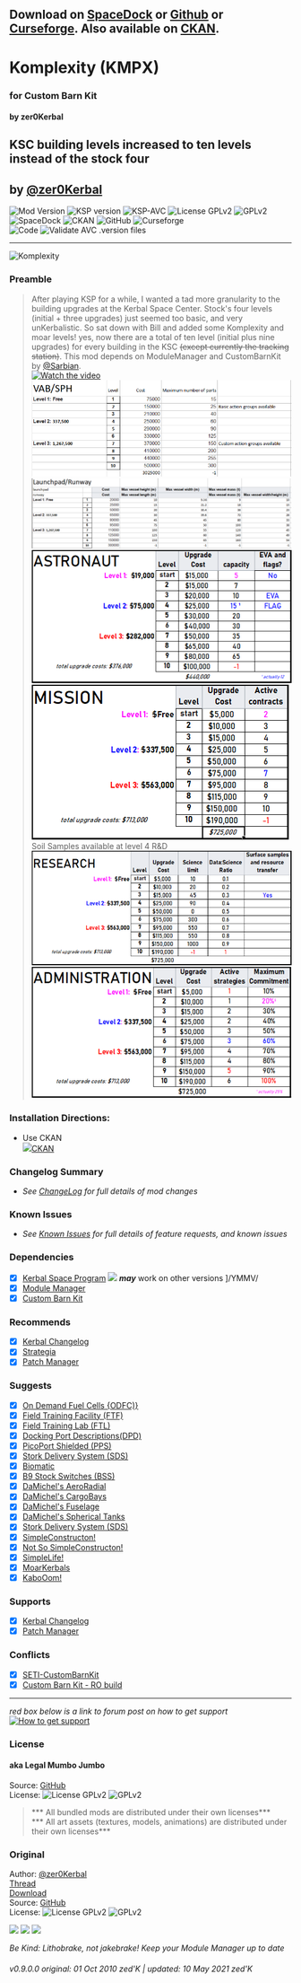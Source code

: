 <!-- Readme.md v1.1.6.0
Komplexity ()
created: 01 Oct 18
updated: 22 May 2021 -->

## Download on [SpaceDock][MOD:spacedock] or [Github][MOD:github] or [Curseforge][MOD:curseforge]. Also available on [CKAN][MOD:ckan].  

# Komplexity (KMPX)  
### for Custom Barn Kit  
#### by zer0Kerbal
## KSC building levels increased to ten levels instead of the stock four
## by [@zer0Kerbal][LINK:zer0kerbal]  
![Mod Version][shield:mod:latest] 
![KSP version][shield:ksp] ![KSP-AVC][shield:kspavc] ![License GPLv2][shield:license] ![][LOGO:gplv2]   
![SpaceDock][shield:spacedock] ![CKAN][shield:ckan] ![GitHub][shield:github] ![Curseforge][shield:curseforge]  
![Code][shield:code] ![Validate AVC .version files][shield:avcvalid]  
***
![Komplexity][IMG:hero:0]
### Preamble 
> After playing KSP for a while, I wanted a tad more granularity to the building upgrades at the Kerbal Space Center. Stock's four levels (initial + three upgrades) just seemed too basic, and very unKerbalistic. So sat down with Bill and added some Komplexity and moar levels! yes, now there are a total of ten level (initial plus nine upgrades) for every building in the KSC ~~(except currently the tracking station)~~. This mod depends on ModuleManager and CustomBarnKit by [@Sarbian][LINK:sarbian].  
[![Watch the video](https://img.youtube.com/vi/erhEQpBZGas/default.jpg)](https://youtu.be/erhEQpBZGas)  
![](graphics/VABSPH.png)  
![](graphics/LaunchpadRunway.png)  
![](graphics/Astronaut.png)  
![](graphics/Mission.png)  
Soil Samples available at level 4 R&D  
![](graphics/Research.png)  
![](graphics/Administration.png)  

### Installation Directions:
- Use CKAN  
![][image:ckan][CKAN][MOD:ckan]
### Changelog Summary
- *See [ChangeLog][MOD:changelog] for full details of mod changes*
### Known Issues
- *See [Known Issues][MOD:issues] for full details of feature requests, and known issues*
### Dependencies
- [x]  [Kerbal Space Program][KSP:website] [![][shield:ksp]][KSP:website] ***may*** work on other versions ]/YMMV/
 - [x]  [Module Manager][thread:mm]  
 - [x]  [Custom Barn Kit][thread:CBK]  
### Recommends  
- [x]  [Kerbal Changelog][thread:kcl]  
- [x]  [Strategia][thread:stra]  
- [x]  [Patch Manager][thread:pmx]    
### Suggests
- [x]  [On Demand Fuel Cells {ODFC)}][thread:ODFC]  
- [x]  [Field Training Facility (FTF)][thread:FTF]  
- [x]  [Field Training Lab (FTL)][thread:FTL]  
- [x]  [Docking Port Descriptions(DPD)][thread:DPD]  
- [x]  [PicoPort Shielded (PPS)][thread:PPS]  
- [x]  [Stork Delivery System (SDS)][thread:SDS]
- [x]  [Biomatic][thread:BIO]
- [x]  [B9 Stock Switches (BSS)]() 
- [x]  [DaMichel's AeroRadial][thread:DAR]  
- [x]  [DaMichel's CargoBays][thread:DCB]  
- [x]  [DaMichel's Fuselage][thread:DMF]  
- [x]  [DaMichel's Spherical Tanks][thread:DST]  
- [x]  [Stork Delivery System (SDS)][thread:SDS]  
- [x]  [SimpleConstructon!][thread:SC!]  
- [x]  [Not So SimpleConstructon!][thread:NSSC]   
- [x]  [SimpleLife!][thread:SL!]  
- [x]  [MoarKerbals][thread:MK]  
- [x]  [KaboOom!][thread:BOOM]    
### Supports
- [x]  [Kerbal Changelog][thread:kcl]  
- [x]  [Patch Manager][thread:pmx]    
### Conflicts
- [x]  [SETI-CustomBarnKit][thread:cbkseti]  
- [x]  [Custom Barn Kit - RO build][thread:cbkro]  
***  
*red box below is a link to forum post on how to get support*  
[![How to get support][image:get-support]][thread:getsupport]

### License
#### aka Legal Mumbo Jumbo
Source: [GitHub][MOD:github:repo]  
License: ![License GPLv2][shield:license] ![][LOGO:gplv2]	
> *** All bundled mods are distributed under their own licenses***  
> *** All art assets (textures, models, animations) are distributed under their own licenses***   
### Original
Author: [@zer0Kerbal][LINK:zer0kerbal]   
[Thread][MOD:original:thread]  
[Download][MOD:original:download]  
Source: [GitHub][MOD:original:source]  
License: ![License GPLv2][shield:license:original] ![][LOGO:gplv2] 

<!-- graphical links to downloads -->
[![][image:github]][MOD:github] [![][image:spacedock]][MOD:spacedock] [![][image:curseforge]][MOD:curseforge]  

*Be Kind: Lithobrake, not jakebrake! Keep your Module Manager up to date*

###### v0.9.0.0 original: 01 Oct 2010 zed'K | updated: 10 May 2021 zed'K

[MOD:license]:	  https://github.com/zer0Kerbal/Komplexity/blob/master/LICENSE
[MOD:contributing]: https://github.com/zer0Kerbal/Komplexity/blob/master/.github/CONTRIBUTING.md
[MOD:wiki]:		 https://github.com/zer0Kerbal/Komplexity/
[MOD:issues]:	   https://github.com/zer0Kerbal/Komplexity/issues
[MOD:known]:		https://github.com/zer0Kerbal/Komplexity/wiki/Known-Issues
[MOD:forum]:		https://forum.kerbalspaceprogram.com/index.php?/topic/192456-*
[MOD:github:repo]:  https://github.com/zer0Kerbal/Komplexity/
[MOD:changelog]:	https://github.com/zer0Kerbal/Komplexity/Changelog.cfg
[KSP:website]:	  https://kerbalspaceprogram.com/ "Kerbal Space Program"  

<!--- original mod stuff -->
[MOD:original:source]:	 https://github.com/dboi88/CSI-Cargo-Freighter
[MOD:original:thread]:	 https://forum.kerbalspaceprogram.com/index.php?/topic/159615-*
[MOD:original:download]:   https://spacedock.info/mod/1332/
[shield:license:original]: https://img.shields.io/endpoint?url=https://raw.githubusercontent.com/zer0Kerbal/Komplexity/master/json/license.json "GPLv2"

<!--- license logo urls -->
[LOGO:gplv2]: https://i.postimg.cc/9FrwMgK6/GPL-17x17.png "GPLv2"  
[MOD:original:license:shield]:   https://i.postimg.cc/9FrwMgK6/GPL-17x17.png "GPLv2"   

[MOD:ckan]:	  https://forum.kerbalspaceprogram.com/index.php?/topic/90246-* "CKAN"  
[MOD:github]:	https://github.com/zer0Kerbal/Komplexity/releases/latest "GitHub"  
[MOD:spacedock]: https://spacedock.info/mod/1332 "SpaceDock"  
[MOD:curseforge]: https://www.curseforge.com/kerbal/ksp-mods/Komplexity "CurseForge"  

[image:github]:	 https://i.imgur.com/RE4Ppr9.png
[image:spacedock]:  https://i.imgur.com/m0a7tn2.png
[image:curseforge]: https://i.postimg.cc/RZNyB5vP/Download-On-Curse.png
[image:get-support]:	https://i.postimg.cc/vHP6zmrw/image.png

[image:ckan]:  https://i.postimg.cc/x8XSVg4R/sj507JC.png

[mage:github-sm]:	  https://i.postimg.cc/1XXy5yfD/github.png
[image:spacedock-sm]:  https://i.postimg.cc/DZ22Hrhj/spacedock.png
[image:curseforge-sm]: https://i.postimg.cc/ZRVTSWKT/UVVt0OP.png
  
[shield:mod:latest]: https://img.shields.io/github/v/release/zer0Kerbal/Komplexity?include_prereleases?style=plastic
[shield:mod]: https://img.shields.io/endpoint?url=https://raw.githubusercontent.com/zer0Kerbal/Komplexity/master/json/mod.json
[shield:ksp]: https://img.shields.io/endpoint?url=https://raw.githubusercontent.com/zer0Kerbal/Komplexity/master/json/ksp.json
[shield:license]: https://img.shields.io/endpoint?url=https://raw.githubusercontent.com/zer0Kerbal/Komplexity/master/json/license.json
[shield:code]: https://img.shields.io/endpoint?url=https://raw.githubusercontent.com/zer0Kerbal/Komplexity/master/json/code.json
[shield:kspavc]:	 https://img.shields.io/badge/KSP-AVC--supported-brightgreen.svg?style=plastic
[shield:spacedock]:  https://img.shields.io/badge/SpaceDock-listed-blue.svg?style=plastic
[shield:ckan]:	   https://img.shields.io/badge/CKAN-Indexed-blue.svg?style=plastic
[shield:github]:	 https://img.shields.io/badge/Github-Indexed-blue.svg?style=plastic&logo=github
[shield:curseforge]: https://img.shields.io/badge/CurseForge-listed-blue.svg?style=plastic
[shield:avcvalid]:	https://github.com/zer0Kerbal/Komplexity/actions/workflows/AVC-VersionFileValidator.yml/badge.svg?branch=main (https://github.com/zer0Kerbal/Komplexity/actions/workflows/AVC-VersionFileValidator.yml)  

<!-- zer0Kerbal mods -->
[thread:ODFC]: https://forum.kerbalspaceprogram.com/index.php?/topic/187625-* "On Demand Fuel Cells"  
[thread:FTF]:  https://forum.kerbalspaceprogram.com/index.php?/topic/188841-* "Field Training Facility"  
[thread:FTL]:  https://forum.kerbalspaceprogram.com/index.php?/topic/188841-* "Field Training Lab"  
[thread:DPD]:  https://forum.kerbalspaceprogram.com/index.php?/topic/192184-* "Docking Port Descriptions"
[thread:PPS]:  https://forum.kerbalspaceprogram.com/index.php?/topic/192187-* "Shielded PicoPort"  
[thread:DST]:  https://forum.kerbalspaceprogram.com/index.php?/topic/191719-* "DaMichel's Spherical Tanks"  
[thread:DMF]:  https://forum.kerbalspaceprogram.com/index.php?/topic/191719-* "DaMichel's Fuselage"  
[thread:DAR]:  https://forum.kerbalspaceprogram.com/index.php?/topic/191719-* "DaMichel's AeroRadial"  
[thread:DCB]:  https://forum.kerbalspaceprogram.com/index.php?/topic/191719-* "DaMichel's CargoBays"  
[thread:SDS]:  https://forum.kerbalspaceprogram.com/index.php?/topic/191719-* "Stork Delivery System (SDS)"	
[thread:BIO]:  https://forum.kerbalspaceprogram.com/index.php?/topic/191426-* "Biomatic"  
[thread:B9S]:  https://forum.kerbalspaceprogram.com/index.php?/topic/190870-* "B9 Stock Patches"   
[thread:KGX]:  https://forum.kerbalspaceprogram.com/index.php?/topic/192696-* "KerGuise Experimental Engineering"  
[thread:SC!]:  https://forum.kerbalspaceprogram.com/index.php?/topic/191424-* "SimpleConstructon!"  
[thread:SL!]:  https://forum.kerbalspaceprogram.com/index.php?/topic/191045-* "SimpleLogistics!"  
[thread:NSSC]:  https://forum.kerbalspaceprogram.com/index.php?/topic/191504-* "Not So SimpleConstructon!"  
[thread:BOOM]: https://forum.kerbalspaceprogram.com/index.php?/topic/192938-* "KaboOom!"
[thread:SL!]:  https:// "SimpleLife!"  
[thread:MK]:  https:// "MoarKerbals"  
 

[thread:mm]:  https://forum.kerbalspaceprogram.com/index.php?/topic/50533-* "Module Manager"   
[thread:kcl]: https://forum.kerbalspaceprogram.com/index.php?/topic/179207-* "Kerbal Changelog"    
[thread:cbkseti]: https://forum.kerbalspaceprogram.com/index.php?/topic/95645-* "SETI CBK"  
[thread:cbkro]: https://forum.kerbalspaceprogram.com/index.php?/topic/109027-* "Custom Barn Kit - RO build"  
[thread:CBK]: https://forum.kerbalspaceprogram.com/index.php?/topic/109027-* "Custom Barn Kit"  
[thread:Stra]: http://forum.kerbalspaceprogram.com/index.php?/topic/131808-* "Strategia"  
[thread:pmx]: https://forum.kerbalspaceprogram.com/index.php?/topic/163072-* "Patch Manager"  

[thread:getsupport]: https://forum.kerbalspaceprogram.com/index.php?/topic/83212-* "Link to how to get support"  

[LINK:zer0Kerbal]:	 https://forum.kerbalspaceprogram.com/index.php?/profile/190933-zer0kerbal/ "zed'K"  
[LINK:sarbian]: https://forum.kerbalspaceprogram.com/index.php?/profile/57146-sarbian/ "Sarbian"  

[IMG:hero:0]: https://c10.patreonusercontent.com/3/e30%3D/patreon-media/p/post/51126122/ef70863c59004b6e9d89577b2fa19fde/1.png?token-time=1621987200&token-hash=TwWWdMqvqfRact15rMXebTkimr4ARGG2QxGvSmqGJlw%3D
[IMG:hero:1]: https://i.imgur.com/y0vd6WS.png

<!--
this file: GPLv2
zer0Kerbal-->
